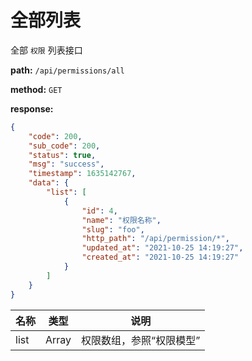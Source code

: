 # 全部列表

全部 `权限` 列表接口

**path:** `/api/permissions/all`

**method:** `GET`

**response:**

```json
{
    "code": 200,
    "sub_code": 200,
    "status": true,
    "msg": "success",
    "timestamp": 1635142767,
    "data": {
        "list": [
            {
                "id": 4,
                "name": "权限名称",
                "slug": "foo",
                "http_path": "/api/permission/*",
                "updated_at": "2021-10-25 14:19:27",
                "created_at": "2021-10-25 14:19:27"
            }
        ]
    }
}
```

| 名称 | 类型 | 说明 |
| ------ | ------ | ------ |
| list | Array | 权限数组，参照“权限模型” |